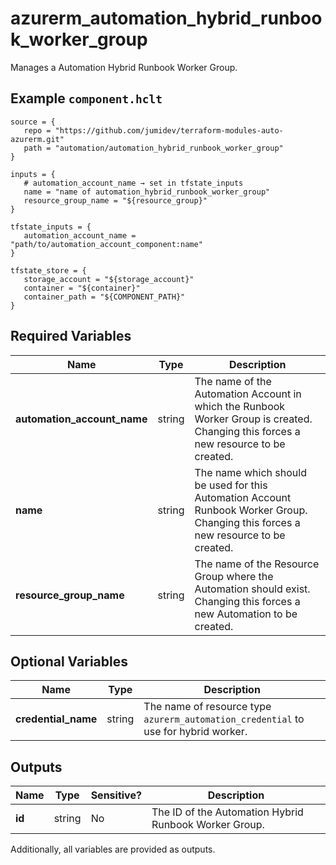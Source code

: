 # azurerm_automation_hybrid_runbook_worker_group

Manages a Automation Hybrid Runbook Worker Group.

## Example `component.hclt`

```hcl
source = {
   repo = "https://github.com/jumidev/terraform-modules-auto-azurerm.git" 
   path = "automation/automation_hybrid_runbook_worker_group" 
}

inputs = {
   # automation_account_name → set in tfstate_inputs
   name = "name of automation_hybrid_runbook_worker_group" 
   resource_group_name = "${resource_group}" 
}

tfstate_inputs = {
   automation_account_name = "path/to/automation_account_component:name" 
}

tfstate_store = {
   storage_account = "${storage_account}" 
   container = "${container}" 
   container_path = "${COMPONENT_PATH}" 
}

```

## Required Variables

| Name | Type |  Description |
| ---- | --------- |  ----------- |
| **automation_account_name** | string |  The name of the Automation Account in which the Runbook Worker Group is created. Changing this forces a new resource to be created. | 
| **name** | string |  The name which should be used for this Automation Account Runbook Worker Group. Changing this forces a new resource to be created. | 
| **resource_group_name** | string |  The name of the Resource Group where the Automation should exist. Changing this forces a new Automation to be created. | 

## Optional Variables

| Name | Type |  Description |
| ---- | --------- |  ----------- |
| **credential_name** | string |  The name of resource type `azurerm_automation_credential` to use for hybrid worker. | 



## Outputs

| Name | Type | Sensitive? | Description |
| ---- | ---- | --------- | --------- |
| **id** | string | No  | The ID of the Automation Hybrid Runbook Worker Group. | 

Additionally, all variables are provided as outputs.
